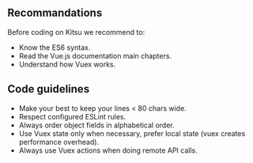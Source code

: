 ## Recommandations

Before coding on Kitsu we recommend to:

* Know the ES6 syntax.
* Read the Vue.js documentation main chapters.
* Understand how Vuex works.

## Code guidelines

* Make your best to keep your lines < 80 chars wide.
* Respect configured ESLint rules.
* Always order object fields in alphabetical order.
* Use Vuex state only when necessary, prefer local state (vuex creates
  performance overhead).
* Always use Vuex actions when doing remote API calls.
